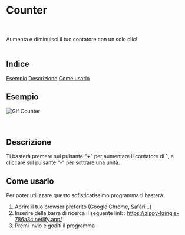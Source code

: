 # Counter
<br />
<br />
Aumenta e diminuisci il tuo contatore con un solo clic!
<br />
<br />

## Indice
[Esempio](#esempio) [Descrizione](#descrizione) [Come usarlo](#come_usarlo)  


## Esempio

![Gif Counter](https://github.com/CarloDeLuce/Counter/assets/155926130/2b4a1d89-44ea-4334-a604-9328ad9c97dc)
<br />
<br />
<br />

## Descrizione

Ti basterà premere sul pulsante "+" per aumentare il contatore di 1, e cliccare sul pulsante "-" per sottrare una unità.

## Come usarlo 

Per poter utilizzare questo sofisticatissimo programma ti basterà:

1. Aprire il tuo browser preferito (Google Chrome, Safari...)
2. Inserire della barra di ricerca il seguente link : https://zippy-kringle-786a3c.netlify.app/
3. Premi Invio e goditi il programma







